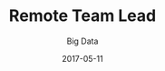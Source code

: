 ---
title: Remote Team Lead
subtitle: Big Data
layout: default
modal-id: 3
date: 2017-05-11
img: Tensorflow_logo.svg
thumbnail: Tensorflow_logo_thumb.svg
alt: image-alt
project-date: 2015-2016
client: Classified
category: Big Data
description: Led a 3 person scala data team to build a messaged based big data system on the google cloud infrastructure. The system needed to support current and future machine learning with Tensorflow. Along with designing the system, AdvAi provided sprint planning and daily stand-ups (via video conferencing). One of the exciting challenges of this project was to get the system to work along side existing infrastructure and eventually replace parts of a monolithic system.
---